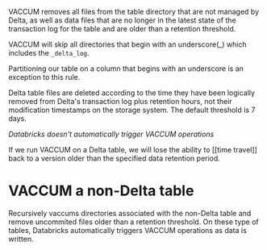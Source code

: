 VACCUM removes all files from the table directory that are not managed by Delta, as well as data files that are no longer in the latest state of the transaction log for the table and are older than a retention threshold.

VACCUM will skip all directories that begin with an underscore(\_) which includes the `_delta_log`.

Partitioning our table on a column that begins with an underscore is an exception to this rule.

Delta table files are deleted according to the time they have been logically removed from Delta's transaction log plus retention hours, not their modification timestamps on the storage system. The default threshold is 7 days.

*Databricks doesn't automatically trigger VACCUM operations*

If we run VACCUM on a Delta table, we will lose the ability to [[time travel]] back to a version older than the specified data retention period.

# VACCUM a non-Delta table
Recursively vaccums directories associated with the non-Delta table and remove uncommited files older than a retention threshold.
On these type of tables, Databricks automatically triggers VACCUM operations as data is written.

